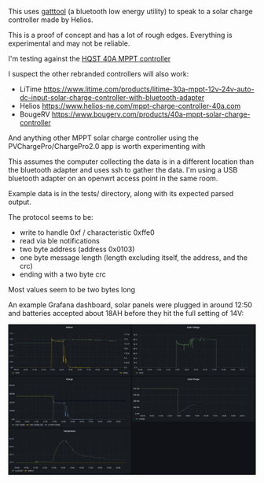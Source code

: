 This uses [gatttool](https://manpages.debian.org/unstable/bluez/gatttool.1.en.html) (a bluetooth low energy utility) to speak to a solar charge controller made by Helios.

This is a proof of concept and has a lot of rough edges. Everything is experimental and may not be reliable.

I'm testing against the [HQST 40A MPPT controller](https://hqsolarpower.com/40a-mppt-solar-charge-controller-with-parallel-charging-bluetooth/)

I suspect the other rebranded controllers will also work:
* LiTime https://www.litime.com/products/litime-30a-mppt-12v-24v-auto-dc-input-solar-charge-controller-with-bluetooth-adapter
* Helios https://www.helios-ne.com/mppt-charge-controller-40a.com
* BougeRV https://www.bougerv.com/products/40a-mppt-solar-charge-controller

And anything other MPPT solar charge controller using the PVChargePro/ChargePro2.0 app is worth experimenting with

This assumes the computer collecting the data is in a different location than the bluetooth adapter and uses ssh to gather the data. I'm using a USB bluetooth adapter on an openwrt access point in the same room.

Example data is in the tests/ directory, along with its expected parsed output.

The protocol seems to be:
* write to handle 0xf / characteristic 0xffe0
* read via ble notifications
* two byte address (address 0x0103)
* one byte message length (length excluding itself, the address, and the crc)
* ending with a two byte crc

Most values seem to be two bytes long

An example Grafana dashboard, solar panels were plugged in around 12:50 and batteries accepted about 18AH before they hit the full setting of 14V:

![graphs from Grafana](https://github.com/ddrown/ble-solar/blob/main/example-graphs.png?raw=true)
